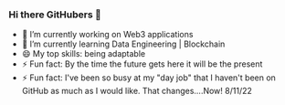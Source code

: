 ### Hi there GitHubers 👋

- 🔭 I’m currently working on Web3 applications
- 🌱 I’m currently learning Data Engineering | Blockchain
- 😄 My top skills: being adaptable 
- ⚡ Fun fact: By the time the future gets here it will be the present 
- ⚡ Fun fact: I've been so busy at my "day job" that I haven't been on GitHub as much as I would like. That changes....Now! 8/11/22


<!--
**dewitt4/dewitt4** is a ✨ _special_ ✨ repository because its `README.md` (this file) appears on your GitHub profile.

Here are some ideas to get you started:

- 🔭 I’m currently working on ...
- 🌱 I’m currently learning ...
- 👯 I’m looking to collaborate on ...
- 🤔 I’m looking for help with ...
- 💬 Ask me about ...
- 📫 How to reach me: ...
- 😄 Pronouns: ...
- ⚡ Fun fact: ...
-->
